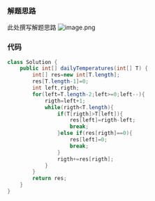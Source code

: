 ### 解题思路
此处撰写解题思路
![image.png](https://pic.leetcode-cn.com/1605676365-BVppNc-image.png)

### 代码

```java
class Solution {
    public int[] dailyTemperatures(int[] T) {
        int[] res=new int[T.length];
        res[T.length-1]=0;
        int left,rigth;
        for(left=T.length-2;left>=0;left--){
            rigth=left+1;
            while(rigth<T.length){
                if(T[rigth]>T[left]){
                    res[left]=rigth-left;
                    break;
                }else if(res[rigth]==0){
                    res[left]=0;
                    break;
                }
                rigth+=res[rigth];
            }
        }
        return res;
    }
}
```
